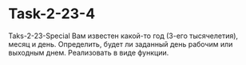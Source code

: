 # Task-2-23-4
Taks-2-23-Special Вам известен какой-то год (3-его тысячелетия), месяц и день. Определить, будет ли заданный день рабочим или выходным днем. Реализовать в виде функции.
